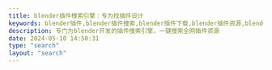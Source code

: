 ```yaml
---
title: blender插件搜索引擎：专为找插件设计
keywords: blender插件,blender插件搜索,blender插件下载,blender插件资源,blender插件教程
description: 专门为blender开发的插件搜索引擎，一键搜索全网插件资源
date: 2024-05-10 14:50:31
type: "search"
layout: "search"
---
```

